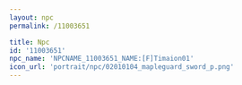 ```yaml
---
layout: npc
permalink: /11003651

title: Npc
id: '11003651'
npc_name: 'NPCNAME_11003651_NAME:[F]Timaion01'
icon_url: 'portrait/npc/02010104_mapleguard_sword_p.png'
---
```

